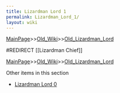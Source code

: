 ```yaml
---
title: Lizardman Lord 1
permalink: Lizardman_Lord_1/
layout: wiki
---
```


[MainPage](/keeperrl_wiki/ "wikilink")>>[Old_Wiki](/keeperrl_wiki/Old_Wiki "wikilink")>>[Old_Lizardman_Lord](/keeperrl_wiki/Old_Lizardman_Lord "wikilink")

#REDIRECT [[Lizardman Chief]]

[MainPage](/keeperrl_wiki/ "wikilink")>>[Old_Wiki](/keeperrl_wiki/Old_Wiki "wikilink")>>[Old_Lizardman_Lord](/keeperrl_wiki/Old_Lizardman_Lord "wikilink")

Other items in this section
-    [Lizardman Lord 0](/keeperrl_wiki/Lizardman_Lord_0 "wikilink")
